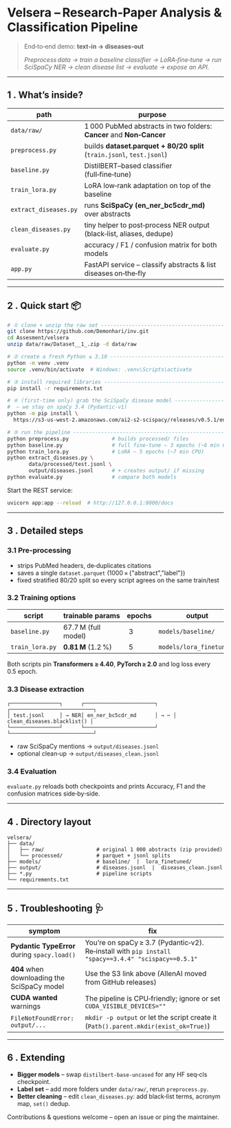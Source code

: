 # Velsera – Research‑Paper Analysis & Classification Pipeline

> End‑to‑end demo: **text‑in → diseases‑out**
>
> *Preprocess data → train a baseline classifier → LoRA‑fine‑tune → run SciSpaCy NER → clean disease list → evaluate → expose an API.*

---

## 1 . What’s inside?

| path                  | purpose                                                                |
| --------------------- | ---------------------------------------------------------------------- |
| `data/raw/`           | 1 000 PubMed abstracts in two folders: **Cancer** and **Non‑Cancer**   |
| `preprocess.py`       | builds **dataset.parquet + 80/20 split** (`train.jsonl`, `test.jsonl`) |
| `baseline.py`         | DistilBERT–based classifier (full‑fine‑tune)                           |
| `train_lora.py`       | LoRA low‑rank adaptation on top of the baseline                        |
| `extract_diseases.py` | runs **SciSpaCy (en\_ner\_bc5cdr\_md)** over abstracts                 |
| `clean_diseases.py`   | tiny helper to post‑process NER output (black‑list, aliases, dedupe)   |
| `evaluate.py`         | accuracy / F1 / confusion matrix for both models                       |
| `app.py`              | FastAPI service – classify abstracts & list diseases on‑the‑fly        |

---

## 2 . Quick start 📦

```bash
# ① clone + unzip the raw set -------------------------------------------------
git clone https://github.com/Demonhari/inv.git
cd Assesment/velsera
unzip data/raw/Dataset__1_.zip -d data/raw

# ② create a fresh Python ≤ 3.10 ------------------------------------------------
python -m venv .venv
source .venv/bin/activate  # Windows: .venv\Scripts\activate

# ③ install required libraries --------------------------------------------------
pip install -r requirements.txt

# ④ (first‑time only) grab the SciSpaCy disease model --------------------------
#  – we stay on spaCy 3.4 (Pydantic‑v1)
python -m pip install \
  https://s3-us-west-2.amazonaws.com/ai2-s2-scispacy/releases/v0.5.1/en_ner_bc5cdr_md-0.5.1.tar.gz

# ⑤ run the pipeline ------------------------------------------------------------
python preprocess.py              # builds processed/ files
python baseline.py                # full fine‑tune – 3 epochs (~6 min CPU)
python train_lora.py              # LoRA – 5 epochs (~7 min CPU)
python extract_diseases.py \
       data/processed/test.jsonl \
       output/diseases.jsonl      # + creates output/ if missing
python evaluate.py                # compare both models
```

Start the REST service:

```bash
uvicorn app:app --reload  # http://127.0.0.1:8000/docs
```

---

## 3 . Detailed steps

### 3.1 Pre‑processing

* strips PubMed headers, de‑duplicates citations
* saves a single `dataset.parquet` (1000 × {"abstract","label"})
* fixed stratified 80/20 split so every script agrees on the same train/test

### 3.2 Training options

| script          | trainable params    | epochs | output                   |
| --------------- | ------------------- | ------ | ------------------------ |
| `baseline.py`   | 67.7 M (full model) |  3     | `models/baseline/`       |
| `train_lora.py` | **0.81 M** (1.2 %)  |  5     | `models/lora_finetuned/` |

Both scripts pin **Transformers ≥ 4.40**, **PyTorch ≥ 2.0** and log loss every 0.5 epoch.

### 3.3 Disease extraction

```
┌────────────────┐      ┌───────────────────────┐      ┌───────────────────────────┐
│ test.jsonl     │ → NER│ en_ner_bc5cdr_md      │ → ✂︎ │ clean_diseases.blacklist() │
└────────────────┘      └───────────────────────┘      └───────────────────────────┘
```

* raw SciSpaCy mentions → `output/diseases.jsonl`
* optional clean‑up → `output/diseases_clean.jsonl`

### 3.4 Evaluation

`evaluate.py` reloads both checkpoints and prints Accuracy, F1 and the confusion matrices side‑by‑side.

---

## 4 . Directory layout

```text
velsera/
├── data/
│   ├── raw/                 # original 1 000 abstracts (zip provided)
│   └── processed/           # parquet + jsonl splits
├── models/                  # baseline/  |  lora_finetuned/
├── output/                  # diseases.jsonl  |  diseases_clean.jsonl
├── *.py                     # pipeline scripts
└── requirements.txt
```

---

## 5 . Troubleshooting 🩺

| symptom                                      | fix                                                                                                 |
| -------------------------------------------- | --------------------------------------------------------------------------------------------------- |
| **Pydantic TypeError** during `spacy.load()` | You’re on spaCy ≥ 3.7 (Pydantic‑v2). Re‑install with `pip install "spacy==3.4.4" "scispacy==0.5.1"` |
| **404** when downloading the SciSpaCy model  | Use the S3 link above (AllenAI moved from GitHub releases)                                          |
| **CUDA wanted** warnings                     | The pipeline is CPU‑friendly; ignore or set `CUDA_VISIBLE_DEVICES=""`                               |
| `FileNotFoundError: output/...`              | `mkdir -p output` or let the script create it (`Path().parent.mkdir(exist_ok=True)`)                |

---

## 6 . Extending

* **Bigger models** – swap `distilbert-base-uncased` for any HF seq‑cls checkpoint.
* **Label set** – add more folders under `data/raw/`, rerun `preprocess.py`.
* **Better cleaning** – edit `clean_diseases.py`: add black‑list terms, acronym map, `set()` dedup.

Contributions & questions welcome – open an issue or ping the maintainer.

